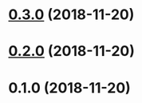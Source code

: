 # [0.3.0](https://github.com/ProductOfAmerica/ipn-pal/compare/v0.2.0...v0.3.0) (2018-11-20)



# [0.2.0](https://github.com/ProductOfAmerica/ipn-pal/compare/v0.1.0...v0.2.0) (2018-11-20)



# 0.1.0 (2018-11-20)




